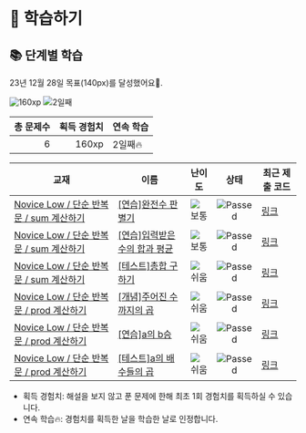 # 📖 학습하기

## 📚 단계별 학습
23년 12월 28일 목표(140px)를 달성했어요🥳.

![160xp](https://img.shields.io/badge/EXP-160xp-%235cb85c.svg?for-the-badge)
![2일째](https://img.shields.io/badge/연속학습-2일째-%23E34F26.svg?for-the-badge)

|총 문제수|획득 경험치|연속 학습|
|---:|---:|---|
6|160xp|2일째🔥|

|교재|이름|난이도|상태|최근 제출 코드|
|---|---|:---:|:---:|---|
|[Novice Low / 단순 반복문 / sum 계산하기](https://www.codetree.ai/missions?missionId=4)|[[연습]완전수 판별기](https://www.codetree.ai/missions/4/problems/perfect-number-discriminator)|![보통][medium]|![Passed][passed]|[링크](https://github.com/rudrb1231/codetree-TILs/blob/main/231228/%EC%99%84%EC%A0%84%EC%88%98%20%ED%8C%90%EB%B3%84%EA%B8%B0/perfect-number-discriminator.py)|
|[Novice Low / 단순 반복문 / sum 계산하기](https://www.codetree.ai/missions?missionId=4)|[[연습]입력받은 수의 합과 평균](https://www.codetree.ai/missions/4/problems/sum-and-average-of-the-inputs)|![보통][medium]|![Passed][passed]|[링크](https://github.com/rudrb1231/codetree-TILs/blob/main/231228/%EC%9E%85%EB%A0%A5%EB%B0%9B%EC%9D%80%20%EC%88%98%EC%9D%98%20%ED%95%A9%EA%B3%BC%20%ED%8F%89%EA%B7%A0/sum-and-average-of-the-inputs.py)|
|[Novice Low / 단순 반복문 / sum 계산하기](https://www.codetree.ai/missions?missionId=4)|[[테스트]총합 구하기](https://www.codetree.ai/missions/4/problems/find-the-total)|![쉬움][easy]|![Passed][passed]|[링크](https://github.com/rudrb1231/codetree-TILs/blob/main/231228/%EC%B4%9D%ED%95%A9%20%EA%B5%AC%ED%95%98%EA%B8%B0/find-the-total.py)|
|[Novice Low / 단순 반복문 / prod 계산하기](https://www.codetree.ai/missions?missionId=4)|[[개념]주어진 수까지의 곱](https://www.codetree.ai/missions/4/problems/multiplication-up-to-a-given-number)|![쉬움][easy]|![Passed][passed]|[링크](https://github.com/rudrb1231/codetree-TILs/blob/main/231228/%EC%A3%BC%EC%96%B4%EC%A7%84%20%EC%88%98%EA%B9%8C%EC%A7%80%EC%9D%98%20%EA%B3%B1/multiplication-up-to-a-given-number.py)|
|[Novice Low / 단순 반복문 / prod 계산하기](https://www.codetree.ai/missions?missionId=4)|[[연습]a의 b승](https://www.codetree.ai/missions/4/problems/a-to-the-power-of-b)|![쉬움][easy]|![Passed][passed]|[링크](https://github.com/rudrb1231/codetree-TILs/blob/main/231228/a%EC%9D%98%20b%EC%8A%B9/a-to-the-power-of-b.py)|
|[Novice Low / 단순 반복문 / prod 계산하기](https://www.codetree.ai/missions?missionId=4)|[[테스트]a의 배수들의 곱](https://www.codetree.ai/missions/4/problems/product-of-multiples-of-a)|![쉬움][easy]|![Passed][passed]|[링크](https://github.com/rudrb1231/codetree-TILs/blob/main/231228/a%EC%9D%98%20%EB%B0%B0%EC%88%98%EB%93%A4%EC%9D%98%20%EA%B3%B1/product-of-multiples-of-a.py)|


* 획득 경험치: 해설을 보지 않고 푼 문제에 한해 최초 1회 경험치를 획득하실 수 있습니다.
* 연속 학습:fire:: 경험치를 획득한 날을 학습한 날로 인정합니다.










[b5]: https://img.shields.io/badge/Bronze_5-%235D3E31.svg
[b4]: https://img.shields.io/badge/Bronze_4-%235D3E31.svg
[b3]: https://img.shields.io/badge/Bronze_3-%235D3E31.svg
[b2]: https://img.shields.io/badge/Bronze_2-%235D3E31.svg
[b1]: https://img.shields.io/badge/Bronze_1-%235D3E31.svg
[s5]: https://img.shields.io/badge/Silver_5-%23394960.svg
[s4]: https://img.shields.io/badge/Silver_4-%23394960.svg
[s3]: https://img.shields.io/badge/Silver_3-%23394960.svg
[s2]: https://img.shields.io/badge/Silver_2-%23394960.svg
[s1]: https://img.shields.io/badge/Silver_1-%23394960.svg
[g5]: https://img.shields.io/badge/Gold_5-%23FFC433.svg
[g4]: https://img.shields.io/badge/Gold_4-%23FFC433.svg
[g3]: https://img.shields.io/badge/Gold_3-%23FFC433.svg
[g2]: https://img.shields.io/badge/Gold_2-%23FFC433.svg
[g1]: https://img.shields.io/badge/Gold_1-%23FFC433.svg
[p5]: https://img.shields.io/badge/Platinum_5-%2376DDD8.svg
[p4]: https://img.shields.io/badge/Platinum_4-%2376DDD8.svg
[p3]: https://img.shields.io/badge/Platinum_3-%2376DDD8.svg
[p2]: https://img.shields.io/badge/Platinum_2-%2376DDD8.svg
[p1]: https://img.shields.io/badge/Platinum_1-%2376DDD8.svg
[passed]: https://img.shields.io/badge/Passed-%23009D27.svg
[failed]: https://img.shields.io/badge/Failed-%23D24D57.svg
[easy]: https://img.shields.io/badge/쉬움-%235cb85c.svg?for-the-badge
[medium]: https://img.shields.io/badge/보통-%23FFC433.svg?for-the-badge
[hard]: https://img.shields.io/badge/어려움-%23D24D57.svg?for-the-badge